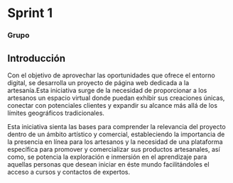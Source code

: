 # Sprint 1

### Grupo 

## Introducción

Con el objetivo de aprovechar las oportunidades que ofrece el entorno digital, se desarrolla un proyecto de página web dedicada a la artesanía.Esta iniciativa surge de la necesidad de proporcionar a los artesanos un espacio virtual donde puedan exhibir sus creaciones únicas, conectar con potenciales clientes y expandir su alcance más allá de los límites geográficos tradicionales.

Esta iniciativa sienta las bases para comprender la relevancia del proyecto dentro de un ámbito artístico y comercial, estableciendo la importancia de la presencia en línea para los artesanos y la necesidad de una plataforma específica para promover y comercializar sus productos artesanales, así como, se potencia la exploración e inmersión en el aprendizaje para aquellas personas que desean iniciar en éste mundo facilitándoles el acceso a cursos y contactos de expertos.
